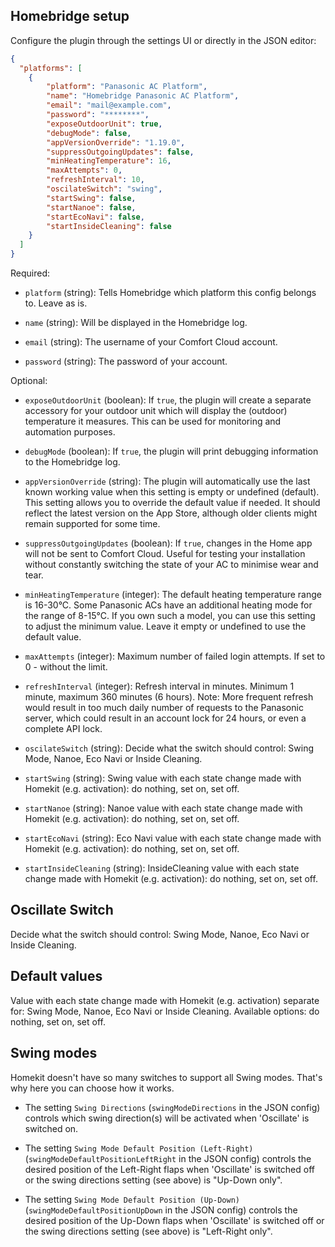 ## Homebridge setup
Configure the plugin through the settings UI or directly in the JSON editor:

```json
{
  "platforms": [
    {
        "platform": "Panasonic AC Platform",
        "name": "Homebridge Panasonic AC Platform",
        "email": "mail@example.com",
        "password": "********",
        "exposeOutdoorUnit": true,
        "debugMode": false,
        "appVersionOverride": "1.19.0",
        "suppressOutgoingUpdates": false,
        "minHeatingTemperature": 16,
        "maxAttempts": 0,
        "refreshInterval": 10,
        "oscilateSwitch": "swing",
        "startSwing": false,
        "startNanoe": false,
        "startEcoNavi": false,
        "startInsideCleaning": false
    }
  ]
}
```

Required:

* `platform` (string):
Tells Homebridge which platform this config belongs to. Leave as is.

* `name` (string):
Will be displayed in the Homebridge log.

* `email` (string):
The username of your Comfort Cloud account.

* `password` (string):
The password of your account.

Optional:

* `exposeOutdoorUnit` (boolean):
If `true`, the plugin will create a separate accessory for your outdoor unit which will display the (outdoor) temperature it measures. This can be used for monitoring and automation purposes.

* `debugMode` (boolean):
If `true`, the plugin will print debugging information to the Homebridge log.

* `appVersionOverride` (string):
The plugin will automatically use the last known working value when this setting is empty or undefined (default). This setting allows you to override the default value if needed. It should reflect the latest version on the App Store, although older clients might remain supported for some time.

* `suppressOutgoingUpdates` (boolean):
If `true`, changes in the Home app will not be sent to Comfort Cloud. Useful for testing your installation without constantly switching the state of your AC to minimise wear and tear.

* `minHeatingTemperature` (integer):
The default heating temperature range is 16-30°C. Some Panasonic ACs have an additional heating mode for the range of 8-15°C. If you own such a model, you can use this setting to adjust the minimum value. Leave it empty or undefined to use the default value.

* `maxAttempts` (integer):
Maximum number of failed login attempts. If set to 0 - without the limit.

* `refreshInterval` (integer):
Refresh interval in minutes. Minimum 1 minute, maximum 360 minutes (6 hours). Note: More frequent refresh would result in too much daily number of requests to the Panasonic server, which could result in an account lock for 24 hours, or even a complete API lock.

* `oscilateSwitch` (string):
Decide what the switch should control: Swing Mode, Nanoe, Eco Navi or Inside Cleaning.

* `startSwing` (string):
Swing value with each state change made with Homekit (e.g. activation): do nothing, set on, set off.

* `startNanoe` (string):
Nanoe value with each state change made with Homekit (e.g. activation): do nothing, set on, set off.

* `startEcoNavi` (string):
Eco Navi value with each state change made with Homekit (e.g. activation): do nothing, set on, set off.

* `startInsideCleaning` (string):
InsideCleaning value with each state change made with Homekit (e.g. activation): do nothing, set on, set off.

## Oscillate Switch

Decide what the switch should control: Swing Mode, Nanoe, Eco Navi or Inside Cleaning.

## Default values

Value with each state change made with Homekit (e.g. activation) separate for: Swing Mode, Nanoe, Eco Navi or Inside Cleaning. Available options: do nothing, set on, set off.

## Swing modes

Homekit doesn't have so many switches to support all Swing modes. That's why here you can choose how it works.

* The setting `Swing Directions` (`swingModeDirections` in the JSON config) controls which swing direction(s) will be activated when 'Oscillate' is switched on.

* The setting `Swing Mode Default Position (Left-Right)` (`swingModeDefaultPositionLeftRight` in the JSON config) controls the desired position of the Left-Right flaps when 'Oscillate' is switched off or the swing directions setting (see above) is "Up-Down only".

* The setting `Swing Mode Default Position (Up-Down)` (`swingModeDefaultPositionUpDown` in the JSON config) controls the desired position of the Up-Down flaps when 'Oscillate' is switched off or the swing directions setting (see above) is "Left-Right only".
